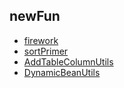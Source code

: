 ## newFun
- [firework](https://github.com/shiysin/newFun/tree/master/fireworks)
- [sortPrimer](https://github.com/shiysin/newFun/blob/master/Java/SortPrimer)
- [AddTableColumnUtils](https://github.com/shiysin/newFun/blob/master/Java/util/AddTableColumnUtils)
- [DynamicBeanUtils](https://github.com/shiysin/newFun/blob/master/Java/util/DynamicBeanUtils)
